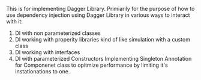 This is for implementing Dagger Library. 
Primiarily for the purpose of how to use dependency injection
using Dagger Library in various ways to interact with it:
1. DI with non parameterized classes
2. DI working with properity libraries kind of like simulation with a custom class
3. DI working with interfaces
4. DI with parameterized Constructors
Implementing Singleton Annotation for Componenet class to opitmize performance by
limiting it's instationations to one.
